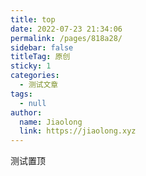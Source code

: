```yaml
---
title: top
date: 2022-07-23 21:34:06
permalink: /pages/818a28/
sidebar: false
titleTag: 原创
sticky: 1
categories: 
  - 测试文章
tags: 
  - null
author: 
  name: Jiaolong
  link: https://jiaolong.xyz
---
```


测试置顶
